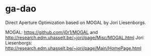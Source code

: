 # ga-dao
Direct Aperture Optimization based on MOGAL by Jori Liesenborgs.

MOGAL: https://github.com/j0r1/MOGAL and http://research.edm.uhasselt.be/~jori/page/Misc/MOGAL.html
Jori Liesenborgs: http://research.edm.uhasselt.be/~jori/page/Main/HomePage.html
